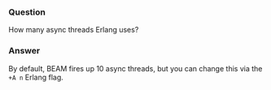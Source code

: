 ### Question
How many async threads Erlang uses?


### Answer
By default, BEAM fires up 10 async threads, but you can change this via
the `+A n` Erlang flag.


